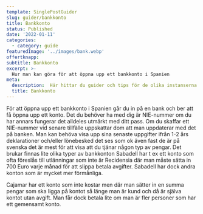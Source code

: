 ```yaml
---
template: SinglePostGuider
slug: guider/bankkonto
title: Bankkonto
status: Published
date: '2022-01-11'
categories:
  - category: guide
featuredImage: '../images/bank.webp'
offertknapp: 
subtitle: Bankkonto
excerpt: >-
  Hur man kan göra för att öppna upp ett bankkonto i Spanien 
meta:
  description:  Här hittar du guider och tips för de olika instanserna du kan behöva besöka 
  title: Bankkonto
---
```



För att öppna upp ett bankkonto i Spanien går du in på en bank och ber att få öppna upp ett konto. Det du behöver ha med dig är NIE-nummer om du har annars fungerar det alldeles utmärkt med ditt pass. Om du skaffar ett NIE-nummer vid senare tillfälle uppskattar dom att man uppdaterar med det på banken. Man kan behöva visa upp sina senaste uppgifter ifrån 1-2 års deklarationer och/eller lönebesked det ses som ok även fast de är på svenska det är mest för att visa att du tjänar någon typ av pengar. Det brukar finnas lite olika typer av bankkonton Sabadell har t ex ett konto som ofta föreslås till utlänningar som inte är Recidensia där man måste sätta in 700 Euro varje månad för att slippa betala avgifter. Sabadell har dock andra konton som är mycket mer förmånliga. 

Cajamar har ett konto som inte kostar men där man sätter in en summa pengar som ska ligga på kontot så länge man är kund och då är själva kontot utan avgift. Man får dock betala lite om man är fler personer som har ett gemensamt konto.

